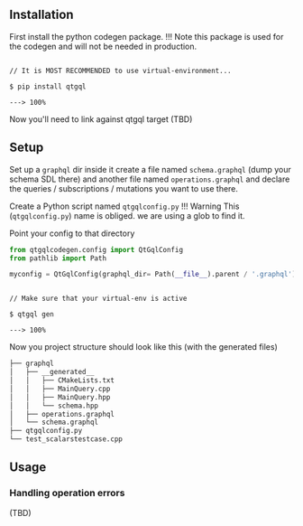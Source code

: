 ## Installation


First install the python codegen package.
!!! Note
    this package is used for the codegen and
    will not be needed in production.

<div class="termy">

```console

// It is MOST RECOMMENDED to use virtual-environment...

$ pip install qtgql

---> 100%
```
</div>

Now you'll need to link against qtgql target
(TBD)



## Setup
Set up a `graphql` dir inside it create a file named `schema.graphql` (dump your schema SDL there)
and another file named `operations.graphql` and declare the queries / subscriptions / mutations you want to use there.

Create a Python script named `qtgqlconfig.py`
!!! Warning
    This (`qtgqlconfig.py`) name is obliged.
    we are using a glob to find it.

Point your config to that directory
```python
from qtgqlcodegen.config import QtGqlConfig
from pathlib import Path

myconfig = QtGqlConfig(graphql_dir= Path(__file__).parent / '.graphql')
```

<div class="termy">

```console

// Make sure that your virtual-env is active

$ qtgql gen

---> 100%
```

</div>

Now you project structure should look like this (with the generated files)

```bash
├── graphql
│   ├── __generated__
│   │   ├── CMakeLists.txt
│   │   ├── MainQuery.cpp
│   │   ├── MainQuery.hpp
│   │   └── schema.hpp
│   ├── operations.graphql
│   └── schema.graphql
├── qtgqlconfig.py
└── test_scalarstestcase.cpp
```


## Usage

### Handling operation errors
(TBD)
